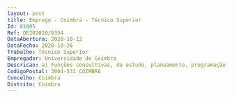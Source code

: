 ```yaml
--- 
layout: post
title: Emprego - Coimbra - Técnico Superior
Id: 81005
Ref: OE202010/0354
DataAbertura: 2020-10-12
DataFecho: 2020-10-26
Trabalho: Técnico Superior
Empregador: Universidade de Coimbra
Descricao: a) Funções consultivas, de estudo, planeamento, programação, avaliação e aplicação de métodos e processos de natureza técnica e ou científica, na área da gestão de projetos e atividades de I&Db) Gestão financeira da unidade de I&D MARE   Centro de Ciências do Mar e do Ambiente c) Gestão de recursos e administração de outros assuntos d) Apoio à submissão de candidaturas a fontes de financiamento e) Preparação de relatórios intercalares e final da unidade de I&Df) As funções deverão ser exercidas em exclusividade na unidade de I&D, com responsabilidade e autonomia técnica enquadradas por diretivas e ou orientações superiores.
CodigoPostal: 3004-531 COIMBRA
Concelho: Coimbra
Distrito: Coimbra
--- 
```

